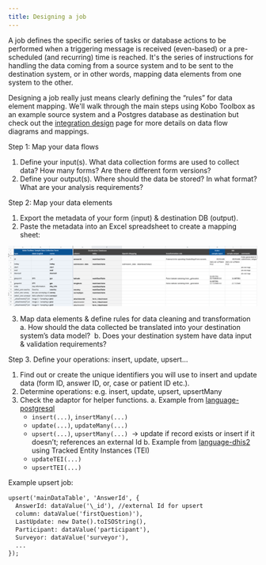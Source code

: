 ```yaml
---
title: Designing a job
---
```


A job defines the specific series of tasks or database actions to be performed
when a triggering message is received (even-based) or a pre-scheduled (and
recurring) time is reached. It's the series of instructions for handling the
data coming from a source system and to be sent to the destination system, or in
other words, mapping data elements from one system to the other.

Designing a job really just means clearly defining the “rules” for data element
mapping. We'll walk through the main steps using Kobo Toolbox as an example
source system and a Postgres database as destination but check out the [integration design](/documentation/design/design-overview/) page for more details on data flow diagrams and mappings.

Step 1: Map your data flows

1. Define your input(s). What data collection forms are used to collect data?
   How many forms? Are there different form versions?
2. Define your output(s). Where should the data be stored? In what format? What
   are your analysis requirements?

Step 2: Map your data elements

1. Export the metadata of your form (input) & destination DB (output).
2. Paste the metadata into an Excel spreadsheet to create a mapping sheet:

![Sample mapping sheet](/img/data-element-mapping.png)

3. Map data elements & define rules for data cleaning and transformation a. How
   should the data collected be translated into your destination system’s data
   model?  b. Does your destination system have data input & validation
   requirements?

Step 3. Define your operations: insert, update, upsert...

1. Find out or create the unique identifiers you will use to insert and update
   data (form ID, answer ID, or, case or patient ID etc.).
2. Determine operations: e.g. insert, update, upsert, upsertMany
3. Check the adaptor for helper functions. a. Example from
   [language-postgresql](https://github.com/OpenFn/language-postgresql)
   - `insert(...)`, `insertMany(...)`
   - `update(...)`, `updateMany(...)`
   - `upsert(...)`, `upsertMany(...)`  → update if record exists or insert if it
     doesn’t; references an external Id b. Example from
     [language-dhis2](https://github.com/OpenFn/language-dhis2) using Tracked
     Entity Instances (TEI)
   - `updateTEI(...)`
   - `upsertTEI(...)`

Example upsert job:

```
upsert('mainDataTable', 'AnswerId', {
  AnswerId: dataValue('\_id'), //external Id for upsert
  column: dataValue('firstQuestion)'),
  LastUpdate: new Date().toISOString(),
  Participant: dataValue('participant'),
  Surveyor: dataValue('surveyor'),
  ...
});
```
